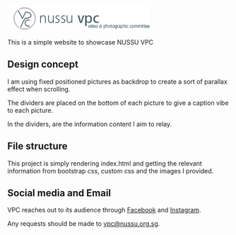 ![alt text](https://github.com/kenhua-l/VPC-website/raw/master/images/vpc-site-logo.png "Logo Title Text 1")

This is a simple website to showcase NUSSU VPC

## Design concept
I am using fixed positioned pictures as backdrop to create a sort of parallax
effect when scrolling.

The dividers are placed on the bottom of each picture to give a caption vibe
to each picture.

In the dividers, are the information content I aim to relay.

## File structure
This project is simply rendering index.html and getting the relevant information
from bootstrap css, custom css and the images I provided.

## Social media and Email
VPC reaches out to its audience through [Facebook](https://www.facebook.com/nussuvpc/) and [Instagram](https://www.instagram.com/nussuvpc/).

Any requests should be made to [vpc@nussu.org.sg](mailto:vpc@nussu.org.sg).

